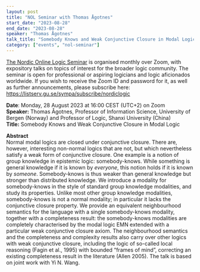```yaml
---
layout: post
title: "NOL Seminar with Thomas Ågotnes"
start_date: "2023-08-28"
end_date: "2023-08-28"
speaker: "Thomas Ågotnes"
talk_title: "Somebody Knows and Weak Conjunctive Closure in Modal Logic"
category: ["events", "nol-seminar"]
---
```

[The Nordic Online Logic Seminar](/the-NOL-seminar.html)
is organised monthly over Zoom, with expository talks on topics of interest for
the broader logic community. The seminar is open for professional or aspiring
logicians and logic aficionados worldwide. If you wish to receive the Zoom ID
and password for it, as well as further announcements, please subscribe here:  
<https://listserv.gu.se/sympa/subscribe/nordiclogic>

**Date**: Monday, 28 August 2023 at 16:00 CEST (UTC+2) on Zoom  
**Speaker:**  Thomas Ågotnes, Professor of Information Science, University of
Bergen (Norway) and Professor of Logic, Shanxi University (China)  
**Title:** Somebody Knows and Weak Conjunctive Closure in Modal Logic  

**Abstract**  
Normal modal logics are closed under conjunctive closure. There are, however,
interesting non-normal logics that are not, but which nevertheless satisfy a
weak form of conjunctive closure. One example is a notion of group knowledge in
epistemic logic: somebody-knows. While something is general knowledge if it is
known by *everyone*, this notion holds if it is known by *someone*.
Somebody-knows is thus weaker than general knowledge but stronger than
distributed knowledge. We introduce a modality for somebody-knows in the style
of standard group knowledge modalities, and study its properties. Unlike most
other group knowledge modalities, somebody-knows is not a normal modality; in
particular it lacks the conjunctive closure property. We provide an equivalent
neighbourhood semantics for the language with a single somebody-knows modality,
together with a completeness result: the somebody-knows modalities are
completely characterised by the modal logic EMN extended with a particular weak
conjunctive closure axiom.  The neighbourhood semantics and the completeness and
complexity results also carry over other logics with weak conjunctive closure,
including the logic of so-called local reasoning (Fagin et al., 1995) with
bounded “frames of mind”, correcting an existing completeness result in the
literature (Allen 2005). The talk is based on joint work with Yi N. Wang.
